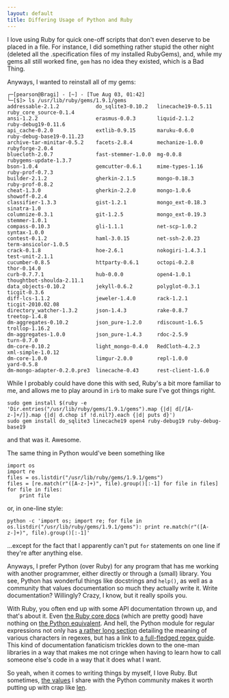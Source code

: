 ```yaml
---
layout: default
title: Differing Usage of Python and Ruby
---
```


I love using Ruby for quick one-off scripts that don't even deserve to be placed
in a file. For instance, I did something rather stupid the other night (deleted
all the .specification files of my installed RubyGems), and, while my gems all
still worked fine, `gem` has no idea they existed, which is a Bad Thing.

Anyways, I wanted to reinstall all of my gems:

	┌─[pearson@Bragi] - [~] - [Tue Aug 03, 01:42]
	└─[$]> ls /usr/lib/ruby/gems/1.9.1/gems 
	addressable-2.1.2            do_sqlite3-0.10.2   linecache19-0.5.11  ruby_core_source-0.1.4
	ansi-1.2.2                   erasmus-0.0.3       liquid-2.1.2        ruby-debug19-0.11.6
	api_cache-0.2.0              extlib-0.9.15       maruku-0.6.0        ruby-debug-base19-0.11.23
	archive-tar-minitar-0.5.2    facets-2.8.4        mechanize-1.0.0     rubyforge-2.0.4
	bluecloth-2.0.7              fast-stemmer-1.0.0  mg-0.0.8            rubygems-update-1.3.7
	bson-1.0.4                   gemcutter-0.6.1     mime-types-1.16     ruby-prof-0.7.3
	builder-2.1.2                gherkin-2.1.5       mongo-0.18.3        ruby-prof-0.8.2
	cheat-1.3.0                  gherkin-2.2.0       mongo-1.0.6         showoff-0.2.4
	classifier-1.3.3             gist-1.2.1          mongo_ext-0.18.3    sinatra-1.0
	columnize-0.3.1              git-1.2.5           mongo_ext-0.19.3    stemmer-1.0.1
	compass-0.10.3               gli-1.1.1           net-scp-1.0.2       syntax-1.0.0
	contest-0.1.2                haml-3.0.15         net-ssh-2.0.23      term-ansicolor-1.0.5
	crack-0.1.8                  hoe-2.6.1           nokogiri-1.4.3.1    test-unit-2.1.1
	cucumber-0.8.5               httparty-0.6.1      octopi-0.2.8        thor-0.14.0
	curb-0.7.7.1                 hub-0.0.0           open4-1.0.1         thoughtbot-shoulda-2.11.1
	data_objects-0.10.2          jekyll-0.6.2        polyglot-0.3.1      ticgit-0.3.6
	diff-lcs-1.1.2               jeweler-1.4.0       rack-1.2.1          ticgit-2010.02.08
	directory_watcher-1.3.2      json-1.4.3          rake-0.8.7          treetop-1.4.8
	dm-aggregates-0.10.2         json_pure-1.2.0     rdiscount-1.6.5     trollop-1.16.2
	dm-aggregates-1.0.0          json_pure-1.4.3     rdoc-2.5.9          turn-0.7.0
	dm-core-0.10.2               light_mongo-0.4.0   RedCloth-4.2.3      xml-simple-1.0.12
	dm-core-1.0.0                limgur-2.0.0        repl-1.0.0          yard-0.5.8
	dm-mongo-adapter-0.2.0.pre3  linecache-0.43      rest-client-1.6.0

While I probably could have done this with sed, Ruby's a bit more familiar to
me, and allows me to play around in `irb` to make sure I've got things right.

	sudo gem install $(ruby -e 'Dir.entries("/usr/lib/ruby/gems/1.9.1/gems").map {|d| d[/[A-z-]+/]}.map {|d| d.chop if !d.nil?}.each {|d| puts d}')
	sudo gem install do_sqlite3 linecache19 open4 ruby-debug19 ruby-debug-base19

and that was it.  Awesome.

The same thing in Python would've been something like

	import os
	import re
	files = os.listdir("/usr/lib/ruby/gems/1.9.1/gems")
	files = [re.match(r"([A-z-]+)", file).group()[:-1] for file in files]
	for file in files:
		print file

or, in one-line style:

	python -c 'import os; import re; for file in os.listdir("/usr/lib/ruby/gems/1.9.1/gems"): print re.match(r"([A-z-]+)", file).group()[:-1]'

...except for the fact that I apparently can't put `for` statements on one line
if they're after anything else.

Anyways, I prefer Python (over Ruby) for any program that has me working with
another programmer, either directly or through a (small) library. You see,
Python has wonderful things like docstrings and `help()`, as well as a community
that values documentation so much they actually write it. Write documentation?
Willingly?  Crazy, I know, but it really spoils you.

With Ruby, you often end up with some API documentation thrown up, and that's
about it. Even [the Ruby core docs] (which are pretty good) have nothing on [the
Python equivalent]. And hell, the Python module for regular expressions not only
has [a rather long section] detailing the meaning of various characters in
regexes, but has a link to [a full-fledged regex guide]. This kind of
documentation fanaticism trickles down to the one-man libraries in a way that
makes me not cringe when having to learn how to call someone else's code in a
way that it does what I want.

[the Ruby core docs]: http://ruby-doc.org/core/classes/String.html
[the Python equivalent]: http://docs.python.org/library/string.html
[a rather long section]: http://docs.python.org/library/re.html#regular-expression-syntax
[a full-fledged regex guide]: http://docs.python.org/howto/regex.html#regex-howto

So yeah, when it comes to writing things by myself, I love Ruby. But sometimes,
[the values] I share with the Python community makes it worth putting up with
crap like [len].

[the values]: http://www.python.org/dev/peps/pep-0020/
[len]: http://effbot.org/pyfaq/why-does-python-use-methods-for-some-functionality-e-g-list-index-but-functions-for-other-e-g-len-list.htm

